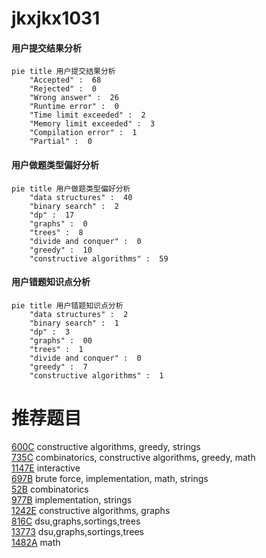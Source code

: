 # jkxjkx1031

<!-- tabs:start -->



#### **用户提交结果分析**

```mermaid
pie title 用户提交结果分析
    "Accepted" :  68
    "Rejected" :  0
    "Wrong answer" :  26
    "Runtime error" :  0
    "Time limit exceeded" :  2
    "Memory limit exceeded" :  3
    "Compilation error" :  1
    "Partial" :  0
```

#### **用户做题类型偏好分析**

```mermaid
pie title 用户做题类型偏好分析
    "data structures" :  40
    "binary search" :  2
    "dp" :  17
    "graphs" :  0
    "trees" :  8
    "divide and conquer" :  0
    "greedy" :  10
    "constructive algorithms" :  59
```
#### **用户错题知识点分析**

```mermaid
pie title 用户错题知识点分析
    "data structures" :  2
    "binary search" :  1
    "dp" :  3
    "graphs" :  00
    "trees" :  1
    "divide and conquer" :  0
    "greedy" :  7
    "constructive algorithms" :  1
```



<!-- tabs:end -->
# 推荐题目
[600C](https://codeforces.com/contest/600/problem/C)		constructive algorithms,
                        greedy,
                        strings		  
[735C](https://codeforces.com/contest/735/problem/C)		combinatorics,
                        constructive algorithms,
                        greedy,
                        math		  
[1147E](https://codeforces.com/contest/1147/problem/E)		interactive		  
[697B](https://codeforces.com/contest/697/problem/B)		brute force,
                        implementation,
                        math,
                        strings		  
[52B](https://codeforces.com/contest/52/problem/B)		combinatorics		  
[977B](https://codeforces.com/contest/977/problem/B)		implementation,
                        strings		  
[1242E](https://codeforces.com/contest/1242/problem/E)		constructive algorithms,
                        graphs		  
[816C](https://codeforces.com/contest/816/problem/C)		dsu,graphs,sortings,trees		  
[13773](https://codeforces.com/contest/1377/problem/3)		dsu,graphs,sortings,trees		  
[1482A](https://codeforces.com/contest/1482/problem/A)		math		  

